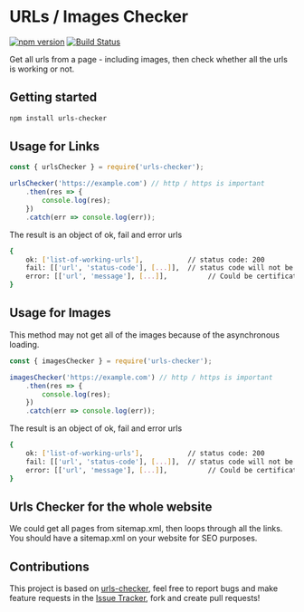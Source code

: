 # URLs / Images Checker
[![npm version](https://badge.fury.io/js/urls-checker.svg)](https://badge.fury.io/js/urls-checker) [![Build Status](https://travis-ci.org/dalenguyen/urls-checker.svg?branch=master)](https://travis-ci.org/dalenguyen/urls-checker)

Get all urls from a page - including images, then check whether all the urls is working or not.

## Getting started

```sh
npm install urls-checker
```

## Usage for Links

```javascript
const { urlsChecker } = require('urls-checker');

urlsChecker('https://example.com') // http / https is important
    .then(res => {
        console.log(res);
    })
    .catch(err => console.log(err));
```

The result is an object of ok, fail and error urls

```sh
{
    ok: ['list-of-working-urls'],           // status code: 200
    fail: [['url', 'status-code'], [...]],  // status code will not be 200
    error: [['url', 'message'], [...]],          // Could be certificate / authenticate error
}
```

## Usage for Images

This method may not get all of the images because of the asynchronous loading.

```javascript
const { imagesChecker } = require('urls-checker');

imagesChecker('https://example.com') // http / https is important
    .then(res => {
        console.log(res);
    })
    .catch(err => console.log(err));
```

The result is an object of ok, fail and error urls

```sh
{
    ok: ['list-of-working-urls'],           // status code: 200
    fail: [['url', 'status-code'], [...]],  // status code will not be 200
    error: [['url', 'message'], [...]],          // Could be certificate / authenticate error
}
```

## Urls Checker for the whole website

We could get all pages from sitemap.xml, then loops through all the links. You should have a sitemap.xml on your website for SEO purposes.

## Contributions

This project is based on [urls-checker](https://github.com/dalenguyen/urls-checker), feel free to report bugs and make feature requests in the [Issue Tracker](https://github.com/dalenguyen/urls-checker/issues), fork and create pull requests!